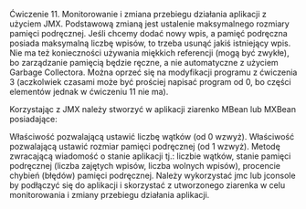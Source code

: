 Ćwiczenie 11. Monitorowanie i zmiana przebiegu działania aplikacji z użyciem JMX.
Podstawową zmianą jest ustalenie maksymalnego rozmiary pamięci podręcznej. Jeśli chcemy dodać nowy wpis, a pamięć podręczna posiada maksymalną liczbę wpisów, to trzeba usunąć jakiś istniejący wpis. Nie ma też konieczności używania miękkich referencji (mogą być zwykłe), bo zarządzanie pamięcią będzie ręczne, a nie automatyczne z użyciem Garbage Collectora. Można oprzeć się na modyfikacji programu z ćwiczenia 3 (aczkolwiek czasami może być prościej napisać program od 0, bo części elementów jednak w ćwiczeniu 11 nie ma).

Korzystając z JMX należy stworzyć w aplikacji ziarenko MBean lub MXBean posiadające:

Właściwość pozwalającą ustawić liczbę wątków (od 0 wzwyż).
Właściwość pozwalającą ustawić rozmiar pamięci podręcznej (od 1 wzwyż).
Metodę zwracającą wiadomość o stanie aplikacji tj.:
liczbie wątków,
stanie pamięci podręcznej (liczba zajętych wpisów, liczba wolnych wpisów),
procencie chybień (błędów) pamięci podręcznej.
Należy wykorzystać jmc lub jconsole by podłączyć się do aplikacji i skorzystać z utworzonego ziarenka w celu monitorowania i zmiany przebiegu działania aplikacji.